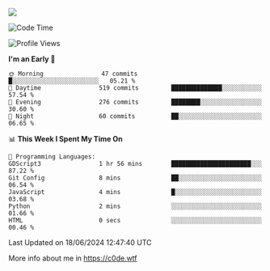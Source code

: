 <a href="https://wakatime.com"><img src="https://wakatime.com/share/@c0dezin/b7f18a7c-ab3a-40b8-8bc7-b1b7bf71f1d6.svg" /></a>

<!--START_SECTION:waka-->
![Code Time](http://img.shields.io/badge/Code%20Time-41%20hrs%2010%20mins-blue)

![Profile Views](http://img.shields.io/badge/Profile%20Views-0-blue)

**I'm an Early 🐤** 

```text
🌞 Morning                47 commits          █░░░░░░░░░░░░░░░░░░░░░░░░   05.21 % 
🌆 Daytime                519 commits         ██████████████░░░░░░░░░░░   57.54 % 
🌃 Evening                276 commits         ████████░░░░░░░░░░░░░░░░░   30.60 % 
🌙 Night                  60 commits          ██░░░░░░░░░░░░░░░░░░░░░░░   06.65 % 
```


📊 **This Week I Spent My Time On** 

```text
💬 Programming Languages: 
GDScript3                1 hr 56 mins        ██████████████████████░░░   87.22 % 
Git Config               8 mins              ██░░░░░░░░░░░░░░░░░░░░░░░   06.54 % 
JavaScript               4 mins              █░░░░░░░░░░░░░░░░░░░░░░░░   03.68 % 
Python                   2 mins              ░░░░░░░░░░░░░░░░░░░░░░░░░   01.66 % 
HTML                     0 secs              ░░░░░░░░░░░░░░░░░░░░░░░░░   00.46 % 
```


 Last Updated on 18/06/2024 12:47:40 UTC
<!--END_SECTION:waka-->

More info about me in https://c0de.wtf
